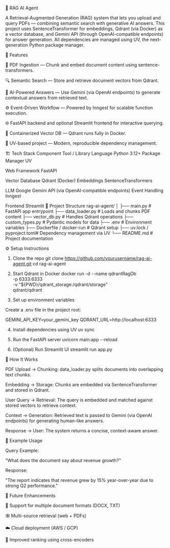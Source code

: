 🧠 RAG AI Agent

A Retrieval-Augmented Generation (RAG) system that lets you upload and query PDFs — combining semantic search with generative AI answers.
This project uses SentenceTransformer for embeddings, Qdrant (via Docker) as a vector database, and Gemini API (through OpenAI-compatible endpoints) for answer generation.
All dependencies are managed using UV, the next-generation Python package manager.

🚀 Features

📄 PDF Ingestion — Chunk and embed document content using sentence-transformers.

🔍 Semantic Search — Store and retrieve document vectors from Qdrant.

🤖 AI-Powered Answers — Use Gemini (via OpenAI endpoints) to generate contextual answers from retrieved text.

⚙️ Event-Driven Workflow — Powered by Inngest for scalable function execution.

🌐 FastAPI backend and optional Streamlit frontend for interactive querying.

🧩 Containerized Vector DB — Qdrant runs fully in Docker.

🧰 UV-based project — Modern, reproducible dependency management.

🏗️ Tech Stack
Component	Tool / Library
Language	Python 3.12+
Package Manager	UV

Web Framework	FastAPI

Vector Database	Qdrant
 (Docker)
Embeddings	SentenceTransformers

LLM	Google Gemini API
 (via OpenAI-compatible endpoints)
Event Handling	Inngest

Frontend	Streamlit
🧩 Project Structure
rag-ai-agent/
│
├── main.py                 # FastAPI app entrypoint
├── data_loader.py          # Loads and chunks PDF content
├── vector_db.py            # Handles Qdrant operations
├── custom_types.py         # Pydantic models for data
├── .env                    # Environment variables
├── Dockerfile / docker-run # Qdrant setup
├── uv.lock / pyproject.toml# Dependency management via UV
└── README.md               # Project documentation

⚙️ Setup Instructions
1. Clone the repo
git clone https://github.com/yourusername/rag-ai-agent.git
cd rag-ai-agent

2. Start Qdrant in Docker
docker run -d --name qdrantRagDb \
  -p 6333:6333 \
  -v "${PWD}/qdrant_storage:/qdrant/storage" \
  qdrant/qdrant

3. Set up environment variables

Create a .env file in the project root:

GEMINI_API_KEY=your_gemini_key
QDRANT_URL=http://localhost:6333

4. Install dependencies using UV
uv sync

5. Run the FastAPI server
uvicorn main:app --reload

6. (Optional) Run Streamlit UI
streamlit run app.py

🧠 How It Works

PDF Upload → Chunking:
data_loader.py splits documents into overlapping text chunks.

Embedding → Storage:
Chunks are embedded via SentenceTransformer and stored in Qdrant.

User Query → Retrieval:
The query is embedded and matched against stored vectors to retrieve context.

Context → Generation:
Retrieved text is passed to Gemini (via OpenAI endpoints) for generating human-like answers.

Response → User:
The system returns a concise, context-aware answer.

🧩 Example Usage

Query Example:

"What does the document say about revenue growth?"

Response:

"The report indicates that revenue grew by 15% year-over-year due to strong Q2 performance."

🧱 Future Enhancements

🧬 Support for multiple document formats (DOCX, TXT)

🕸️ Multi-source retrieval (web + PDFs)

☁️ Cloud deployment (AWS / GCP)

🧭 Improved ranking using cross-encoders